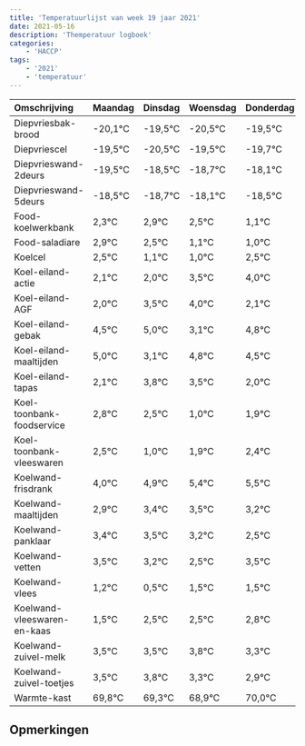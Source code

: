 ```yaml
---
title: 'Temperatuurlijst van week 19 jaar 2021'
date: 2021-05-16
description: 'Themperatuur logboek'
categories:
    - 'HACCP'
tags:
    - '2021'
    - 'temperatuur'
---
```

|Omschrijving|Maandag|Dinsdag|Woensdag|Donderdag|Vrijdag|Zaterdag|Zondag|
|:---|:---|:---|:---|:---|:---|:---|:---|
|Diepvriesbak-brood|-20,1°C|-19,5°C|-20,5°C|-19,5°C|-19,7°C|-19,1°C|-19,5°C|
|Diepvriescel|-19,5°C|-20,5°C|-19,5°C|-19,7°C|-19,1°C|-19,5°C|-20,9°C|
|Diepvrieswand-2deurs|-19,5°C|-18,5°C|-18,7°C|-18,1°C|-18,5°C|-19,9°C|-20,0°C|
|Diepvrieswand-5deurs|-18,5°C|-18,7°C|-18,1°C|-18,5°C|-19,9°C|-20,0°C|-18,5°C|
|Food-koelwerkbank|2,3°C|2,9°C|2,5°C|1,1°C|1,0°C|2,5°C|3,0°C|
|Food-saladiare|2,9°C|2,5°C|1,1°C|1,0°C|2,5°C|3,0°C|1,1°C|
|Koelcel|2,5°C|1,1°C|1,0°C|2,5°C|3,0°C|1,1°C|2,8°C|
|Koel-eiland-actie|2,1°C|2,0°C|3,5°C|4,0°C|2,1°C|3,8°C|3,5°C|
|Koel-eiland-AGF|2,0°C|3,5°C|4,0°C|2,1°C|3,8°C|3,5°C|2,0°C|
|Koel-eiland-gebak|4,5°C|5,0°C|3,1°C|4,8°C|4,5°C|3,0°C|3,9°C|
|Koel-eiland-maaltijden|5,0°C|3,1°C|4,8°C|4,5°C|3,0°C|3,9°C|4,4°C|
|Koel-eiland-tapas|2,1°C|3,8°C|3,5°C|2,0°C|2,9°C|3,4°C|3,5°C|
|Koel-toonbank-foodservice|2,8°C|2,5°C|1,0°C|1,9°C|2,4°C|2,5°C|2,2°C|
|Koel-toonbank-vleeswaren|2,5°C|1,0°C|1,9°C|2,4°C|2,5°C|2,2°C|1,5°C|
|Koelwand-frisdrank|4,0°C|4,9°C|5,4°C|5,5°C|5,2°C|4,5°C|5,5°C|
|Koelwand-maaltijden|2,9°C|3,4°C|3,5°C|3,2°C|2,5°C|3,5°C|3,5°C|
|Koelwand-panklaar|3,4°C|3,5°C|3,2°C|2,5°C|3,5°C|3,5°C|3,8°C|
|Koelwand-vetten|3,5°C|3,2°C|2,5°C|3,5°C|3,5°C|3,8°C|3,3°C|
|Koelwand-vlees|1,2°C|0,5°C|1,5°C|1,5°C|1,8°C|1,3°C|0,9°C|
|Koelwand-vleeswaren-en-kaas|1,5°C|2,5°C|2,5°C|2,8°C|2,3°C|1,9°C|3,0°C|
|Koelwand-zuivel-melk|3,5°C|3,5°C|3,8°C|3,3°C|2,9°C|4,0°C|2,8°C|
|Koelwand-zuivel-toetjes|3,5°C|3,8°C|3,3°C|2,9°C|4,0°C|2,8°C|3,5°C|
|Warmte-kast|69,8°C|69,3°C|68,9°C|70,0°C|68,8°C|69,5°C|70,0°C|

## Opmerkingen


